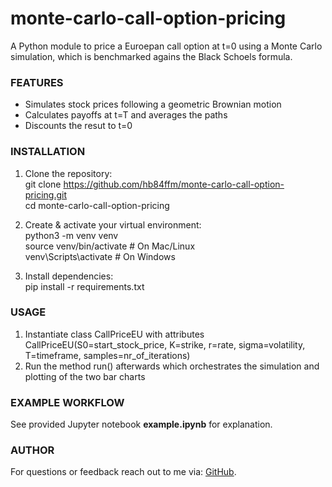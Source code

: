 # monte-carlo-call-option-pricing

A Python module to price a Euroepan call option at t=0 using a Monte Carlo simulation, which is benchmarked agains the Black Schoels formula.

### FEATURES
- Simulates stock prices following a geometric Brownian motion
- Calculates payoffs at t=T and averages the paths
- Discounts the resut to t=0
  
### INSTALLATION
1. Clone the repository:<br>
       git clone https://github.com/hb84ffm/monte-carlo-call-option-pricing.git<br>
       cd monte-carlo-call-option-pricing<br>

2. Create & activate your virtual environment:<br>
       python3 -m venv venv<br>
       source venv/bin/activate      # On Mac/Linux<br>
       venv\Scripts\activate         # On Windows

3. Install dependencies:<br>
       pip install -r requirements.txt

### USAGE
1. Instantiate class CallPriceEU with attributes CallPriceEU(S0=start_stock_price, K=strike, r=rate, sigma=volatility, T=timeframe, samples=nr_of_iterations)<br>
2. Run the method run() afterwards which orchestrates the simulation and plotting of the two bar charts<br>

### EXAMPLE WORKFLOW
See provided Jupyter notebook **example.ipynb** for explanation.

### AUTHOR
For questions or feedback reach out to me via: [GitHub](https://github.com/hb84ffm).
